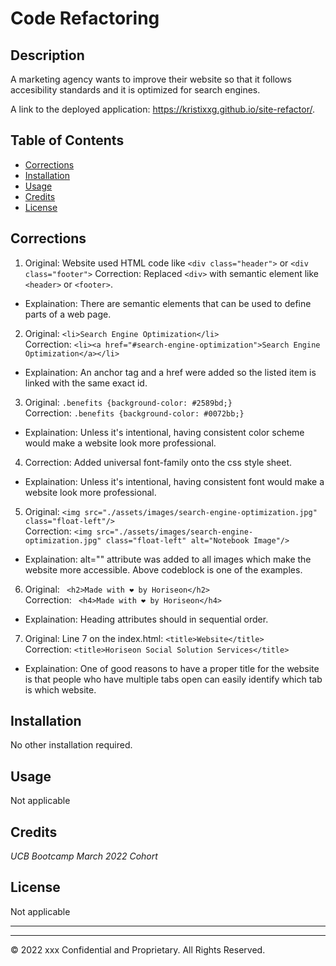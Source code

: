 # Code Refactoring

## Description 
A marketing agency wants to improve their website so that it follows accesibility standards and it is optimized for search engines. 

A link to the deployed application:
https://kristixxg.github.io/site-refactor/.


## Table of Contents

* [Corrections](#corrections)
* [Installation](#installation)
* [Usage](#usage)
* [Credits](#credits)
* [License](#license)

## Corrections
1. Original: Website used HTML code like ```<div class="header">``` or ```<div class="footer">```
 Correction: Replaced ```<div>``` with semantic element like ```<header>``` or ```<footer>```.
- Explaination: There are semantic elements that can be used to define parts of a web page. 

2. Original: ```<li>Search Engine Optimization</li>```   
 Correction: ``` <li><a href="#search-engine-optimization">Search Engine Optimization</a></li> ```
 - Explaination: An anchor tag and a href were added so the listed item is linked with the same exact id. 

 3. Original: ```.benefits {background-color: #2589bd;}```   
 Correction: ```.benefits {background-color: #0072bb;} ```
 - Explaination: Unless it's intentional, having consistent color scheme would make a website look more professional. 

 4. Correction: Added universal font-family onto the css style sheet.
 - Explaination: Unless it's intentional, having consistent font would make a website look more professional. 

 5. Original: ```<img src="./assets/images/search-engine-optimization.jpg" class="float-left"/>```   
 Correction: ``` <img src="./assets/images/search-engine-optimization.jpg" class="float-left" alt="Notebook Image"/> ```
 - Explaination: alt="" attribute was added to all images which make the website more accessible. Above codeblock is one of the examples. 

 6. Original: ``` <h2>Made with ❤️️ by Horiseon</h2>```   
 Correction: ``` <h4>Made with ❤️️ by Horiseon</h4>```
 - Explaination: Heading attributes should in sequential order. 

 7. Original: Line 7 on the index.html: ```<title>Website</title>```  
 Correction:  ```<title>Horiseon Social Solution Services</title>```
-   Explaination: One of good reasons to have a proper title for the website is that people who have multiple tabs open can easily identify which tab is which website. 


## Installation

No other installation required. 


## Usage 

Not applicable 


## Credits

*UCB Bootcamp March 2022 Cohort*


## License

Not applicable


---

---

© 2022 xxx Confidential and Proprietary. All Rights Reserved.